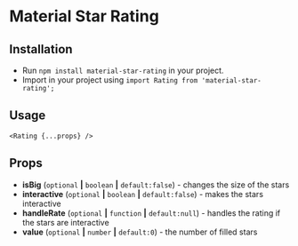 # Material Star Rating

## Installation

* Run `npm install material-star-rating` in your project.
* Import in your project using `import Rating from 'material-star-rating';`

## Usage

`<Rating {...props} />`

## Props

* **isBig** (`optional` **|** `boolean` **|** `default:false`) - changes the size of the stars
* **interactive** (`optional` **|** `boolean` **|** `default:false`) - makes the stars interactive
* **handleRate** (`optional` **|** `function` **|** `default:null`) - handles the rating if the stars are interactive
* **value** (`optional` **|** `number` **|** `default:0`) - the number of filled stars